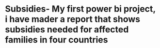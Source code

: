 # Subsidies- My first power bi project, i have mader a report that shows subsidies needed for affected families in four countries
